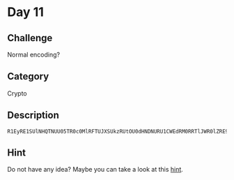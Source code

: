 # Day 11

## Challenge 
Normal encoding?

## Category
Crypto

## Description
```
R1EyRE1SUlNHQTNUU05TR0c0MlRFTUJXSUkzRUtOU0dHNDNURU1CWEdRM0RRTlJWR0lZRE9NWldHVTNER05aU0dZMlRPTkJTR0EzRU1OUldHSVlET01aV0hFM1RRTlpURzQyRE1NSlhHSTNUR00yRw
```

## Hint
Do not have any idea?
Maybe you can take a look at this [hint](./HINT.md).
